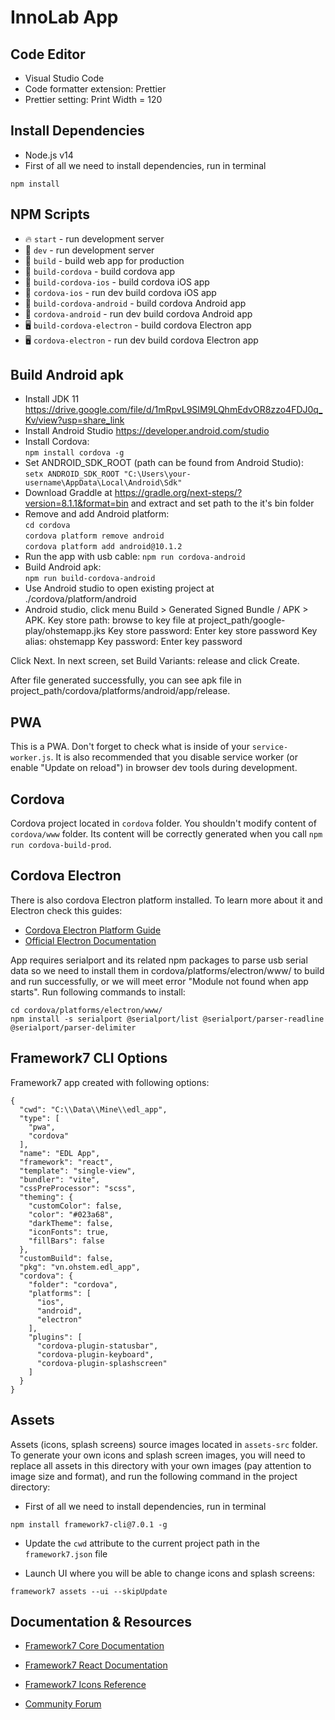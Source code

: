 # InnoLab App


## Code Editor
* Visual Studio Code
* Code formatter extension: Prettier
* Prettier setting: Print Width = 120

## Install Dependencies
* Node.js v14
* First of all we need to install dependencies, run in terminal
```
npm install
```

## NPM Scripts

* 🔥 `start` - run development server
* 🔧 `dev` - run development server
* 🔧 `build` - build web app for production
* 📱 `build-cordova` - build cordova app
* 📱 `build-cordova-ios` - build cordova iOS app
* 📱 `cordova-ios` - run dev build cordova iOS app
* 📱 `build-cordova-android` - build cordova Android app
* 📱 `cordova-android` - run dev build cordova Android app
* 🖥 `build-cordova-electron` - build cordova Electron app
* 🖥 `cordova-electron` - run dev build cordova Electron app

## Build Android apk 
* Install JDK 11 https://drive.google.com/file/d/1mRpvL9SIM9LQhmEdvOR8zzo4FDJ0q_Kv/view?usp=share_link
* Install Android Studio https://developer.android.com/studio
* Install Cordova:  
`npm install cordova -g`
* Set ANDROID_SDK_ROOT (path can be found from Android Studio):  
`setx ANDROID_SDK_ROOT "C:\Users\your-username\AppData\Local\Android\Sdk"`
* Download Graddle at https://gradle.org/next-steps/?version=8.1.1&format=bin and extract and set path to the it's bin folder
* Remove and add Android platform:  
  `cd cordova`  
  `cordova platform remove android`  
  `cordova platform add android@10.1.2`  
* Run the app with usb cable: `npm run cordova-android`
* Build Android apk:  
`npm run build-cordova-android`
* Use Android studio to open existing project at ./cordova/platform/android
* Android studio, click menu Build > Generated Signed Bundle / APK > APK.
Key store path: browse to key file at project_path/google-play/ohstemapp.jks
Key store password: Enter key store password
Key alias: ohstemapp
Key password: Enter key password

Click Next. In next screen, set Build Variants: release and click Create.

After file generated successfully, you can see apk file in project_path/cordova/platforms/android/app/release.

## PWA

This is a PWA. Don't forget to check what is inside of your `service-worker.js`. It is also recommended that you disable service worker (or enable "Update on reload") in browser dev tools during development.

## Cordova

Cordova project located in `cordova` folder. You shouldn't modify content of `cordova/www` folder. Its content will be correctly generated when you call `npm run cordova-build-prod`.

## Cordova Electron

There is also cordova Electron platform installed. To learn more about it and Electron check this guides:

* [Cordova Electron Platform Guide](https://cordova.apache.org/docs/en/latest/guide/platforms/electron/index.html)
* [Official Electron Documentation](https://electronjs.org/docs)

App requires serialport and its related npm packages to parse usb serial data so we need to install them in cordova/platforms/electron/www/ to build and run successfully, or we will meet error "Module not found when app starts". Run following commands to install:

`cd cordova/platforms/electron/www/`  
`npm install -s serialport @serialport/list @serialport/parser-readline @serialport/parser-delimiter`

## Framework7 CLI Options

Framework7 app created with following options:

```
{
  "cwd": "C:\\Data\\Mine\\edl_app",
  "type": [
    "pwa",
    "cordova"
  ],
  "name": "EDL App",
  "framework": "react",
  "template": "single-view",
  "bundler": "vite",
  "cssPreProcessor": "scss",
  "theming": {
    "customColor": false,
    "color": "#023a68",
    "darkTheme": false,
    "iconFonts": true,
    "fillBars": false
  },
  "customBuild": false,
  "pkg": "vn.ohstem.edl_app",
  "cordova": {
    "folder": "cordova",
    "platforms": [
      "ios",
      "android",
      "electron"
    ],
    "plugins": [
      "cordova-plugin-statusbar",
      "cordova-plugin-keyboard",
      "cordova-plugin-splashscreen"
    ]
  }
}
```

## Assets

Assets (icons, splash screens) source images located in `assets-src` folder. To generate your own icons and splash screen images, you will need to replace all assets in this directory with your own images (pay attention to image size and format), and run the following command in the project directory:

* First of all we need to install dependencies, run in terminal
```
npm install framework7-cli@7.0.1 -g
```
* Update the `cwd` attribute to the current project path in the `framework7.json` file

* Launch UI where you will be able to change icons and splash screens:

```
framework7 assets --ui --skipUpdate
```

## Documentation & Resources

* [Framework7 Core Documentation](https://framework7.io/docs/)

* [Framework7 React Documentation](https://framework7.io/react/)

* [Framework7 Icons Reference](https://framework7.io/icons/)
* [Community Forum](https://forum.framework7.io)
